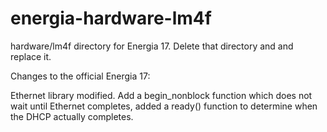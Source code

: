 # energia-hardware-lm4f
hardware/lm4f directory for Energia 17. Delete that directory and and replace it.

Changes to the official Energia 17:

Ethernet library modified. Add a begin_nonblock function which does not wait
until Ethernet completes, added a ready() function to determine when the
DHCP actually completes. 